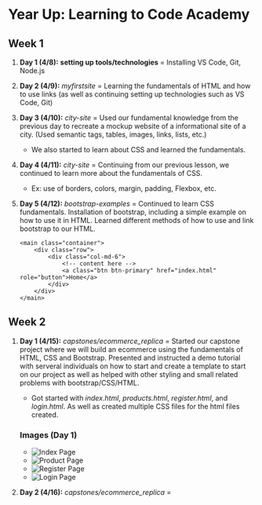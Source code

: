 # Year Up: Learning to Code Academy 

## Week 1

1. **Day 1 (4/8):** **setting up tools/technologies** = Installing VS Code, Git, Node.js

2. **Day 2 (4/9):** *myfirstsite* = Learning the fundamentals of HTML and how to use links (as well as continuing setting up technologies such as VS Code, Git)

3. **Day 3 (4/10):** *city-site* = Used our fundamental knowledge from the previous day to recreate a mockup website of a informational site of a city. (Used semantic tags, tables, images, links, lists, etc.)
    - We also started to learn about CSS and learned the fundamentals.

4. **Day 4 (4/11):** *city-site* = Continuing from our previous  lesson, we continued to learn more about the fundamentals of CSS. 
    - Ex: use of borders,  colors, margin, padding, Flexbox, etc.

5. **Day 5 (4/12):** *bootstrap-examples* = Continued to learn CSS fundamentals. Installation of bootstrap, including a simple example on how to use it in HTML. Learned different methods of how to use and link bootstrap to our HTML.
    ```
    <main class="container">
        <div class="row">
            <div class="col-md-6">
                <!-- content here -->
                <a class="btn btn-primary" href="index.html" role="button">Home</a>
            </div>
        </div>
    </main>
    ```

## Week 2

1. **Day 1 (4/15):** *capstones/ecommerce_replica* = Started our capstone project where we will build an ecommerce using the fundamentals of HTML, CSS and Bootstrap. Presented and instructed a demo tutorial with serveral individuals on how to start and create a template to start on our project as well as helped with other styling and small related problems with bootstrap/CSS/HTML. 
    - Got started with *index.html*, *products.html*, *register.html*, and *login.html*. As well as created multiple CSS files for the html files created. 
    ### Images (Day 1)
    - ![Index Page](../LearnToCodeAcademy/capstones/ecommerce_replica/Screenshots/ecommerce_replica_index.png)
    - ![Product Page](../LearnToCodeAcademy/capstones/ecommerce_replica/Screenshots/ecommerce_replica_products.png)
    - ![Register Page](../LearnToCodeAcademy/capstones/ecommerce_replica/Screenshots/ecommerce_replica_register.png)
    - ![Login Page](../LearnToCodeAcademy/capstones/ecommerce_replica/Screenshots/ecommerce_replica_login.png)

2. **Day 2 (4/16):** *capstones/ecommerce_replica* = 
